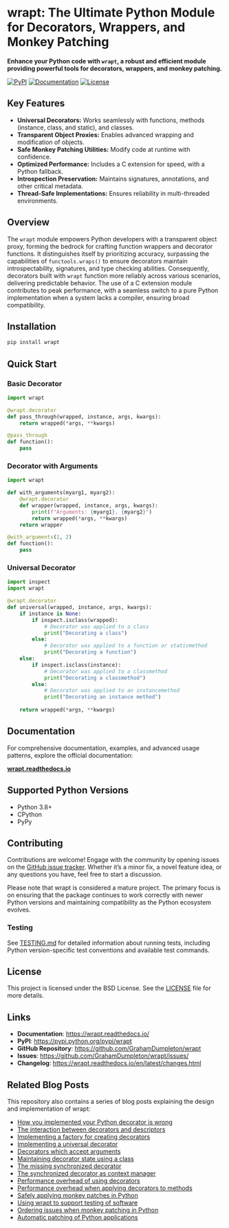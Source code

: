 # wrapt: The Ultimate Python Module for Decorators, Wrappers, and Monkey Patching

**Enhance your Python code with `wrapt`, a robust and efficient module providing powerful tools for decorators, wrappers, and monkey patching.**

[![PyPI](https://img.shields.io/pypi/v/wrapt.svg?logo=python&cacheSeconds=3600)](https://pypi.python.org/pypi/wrapt)
[![Documentation](https://img.shields.io/badge/docs-wrapt.readthedocs.io-blue.svg)](https://wrapt.readthedocs.io/)
[![License](https://img.shields.io/badge/license-BSD-green.svg)](LICENSE)

## Key Features

*   **Universal Decorators:** Works seamlessly with functions, methods (instance, class, and static), and classes.
*   **Transparent Object Proxies:** Enables advanced wrapping and modification of objects.
*   **Safe Monkey Patching Utilities:** Modify code at runtime with confidence.
*   **Optimized Performance:** Includes a C extension for speed, with a Python fallback.
*   **Introspection Preservation:** Maintains signatures, annotations, and other critical metadata.
*   **Thread-Safe Implementations:** Ensures reliability in multi-threaded environments.

## Overview

The `wrapt` module empowers Python developers with a transparent object proxy, forming the bedrock for crafting function wrappers and decorator functions. It distinguishes itself by prioritizing accuracy, surpassing the capabilities of `functools.wraps()` to ensure decorators maintain introspectability, signatures, and type checking abilities. Consequently, decorators built with `wrapt` function more reliably across various scenarios, delivering predictable behavior. The use of a C extension module contributes to peak performance, with a seamless switch to a pure Python implementation when a system lacks a compiler, ensuring broad compatibility.

## Installation

```bash
pip install wrapt
```

## Quick Start

### Basic Decorator

```python
import wrapt

@wrapt.decorator
def pass_through(wrapped, instance, args, kwargs):
    return wrapped(*args, **kwargs)

@pass_through
def function():
    pass
```

### Decorator with Arguments

```python
import wrapt

def with_arguments(myarg1, myarg2):
    @wrapt.decorator
    def wrapper(wrapped, instance, args, kwargs):
        print(f"Arguments: {myarg1}, {myarg2}")
        return wrapped(*args, **kwargs)
    return wrapper

@with_arguments(1, 2)
def function():
    pass
```

### Universal Decorator

```python
import inspect
import wrapt

@wrapt.decorator
def universal(wrapped, instance, args, kwargs):
    if instance is None:
        if inspect.isclass(wrapped):
            # Decorator was applied to a class
            print("Decorating a class")
        else:
            # Decorator was applied to a function or staticmethod
            print("Decorating a function")
    else:
        if inspect.isclass(instance):
            # Decorator was applied to a classmethod
            print("Decorating a classmethod")
        else:
            # Decorator was applied to an instancemethod
            print("Decorating an instance method")
    
    return wrapped(*args, **kwargs)
```

## Documentation

For comprehensive documentation, examples, and advanced usage patterns, explore the official documentation:

**[wrapt.readthedocs.io](https://wrapt.readthedocs.io/)**

## Supported Python Versions

*   Python 3.8+
*   CPython
*   PyPy

## Contributing

Contributions are welcome!  Engage with the community by opening issues on the [GitHub issue tracker](https://github.com/GrahamDumpleton/wrapt/issues/). Whether it’s a minor fix, a novel feature idea, or any questions you have, feel free to start a discussion.

Please note that wrapt is considered a mature project. The primary focus is on ensuring that the package continues to work correctly with newer Python versions and maintaining compatibility as the Python ecosystem evolves.

### Testing

See [TESTING.md](TESTING.md) for detailed information about running tests, including Python version-specific test conventions and available test commands.

## License

This project is licensed under the BSD License.  See the [LICENSE](LICENSE) file for more details.

## Links

*   **Documentation**: https://wrapt.readthedocs.io/
*   **PyPI**: https://pypi.python.org/pypi/wrapt
*   **GitHub Repository**: https://github.com/GrahamDumpleton/wrapt
*   **Issues**: https://github.com/GrahamDumpleton/wrapt/issues/
*   **Changelog**: https://wrapt.readthedocs.io/en/latest/changes.html

## Related Blog Posts

This repository also contains a series of blog posts explaining the design and implementation of wrapt:

*   [How you implemented your Python decorator is wrong](blog/01-how-you-implemented-your-python-decorator-is-wrong.md)
*   [The interaction between decorators and descriptors](blog/02-the-interaction-between-decorators-and-descriptors.md)
*   [Implementing a factory for creating decorators](blog/03-implementing-a-factory-for-creating-decorators.md)
*   [Implementing a universal decorator](blog/04-implementing-a-universal-decorator.md)
*   [Decorators which accept arguments](blog/05-decorators-which-accept-arguments.md)
*   [Maintaining decorator state using a class](blog/06-maintaining-decorator-state-using-a-class.md)
*   [The missing synchronized decorator](blog/07-the-missing-synchronized-decorator.md)
*   [The synchronized decorator as context manager](blog/08-the-synchronized-decorator-as-context-manager.md)
*   [Performance overhead of using decorators](blog/09-performance-overhead-of-using-decorators.md)
*   [Performance overhead when applying decorators to methods](blog/10-performance-overhead-when-applying-decorators-to-methods.md)
*   [Safely applying monkey patches in Python](blog/11-safely-applying-monkey-patches-in-python.md)
*   [Using wrapt to support testing of software](blog/12-using-wrapt-to-support-testing-of-software.md)
*   [Ordering issues when monkey patching in Python](blog/13-ordering-issues-when-monkey-patching-in-python.md)
*   [Automatic patching of Python applications](blog/14-automatic-patching-of-python-applications.md)
